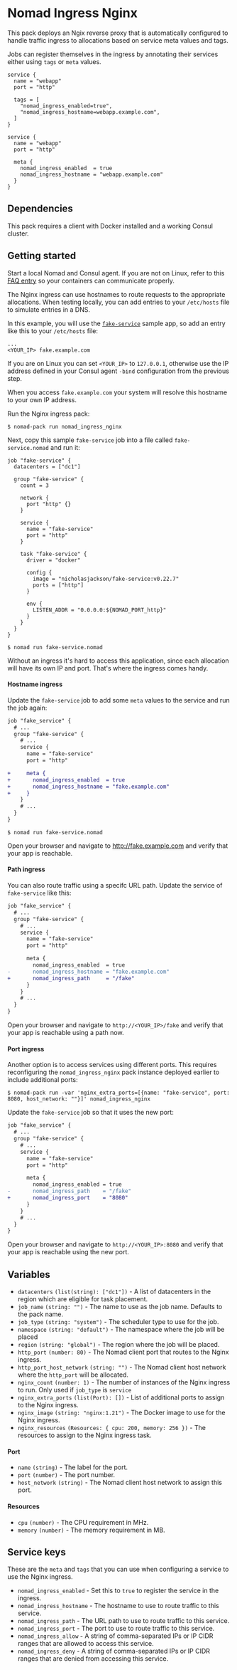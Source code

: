 # Nomad Ingress Nginx

This pack deploys an Ngix reverse proxy that is automatically configured to
handle traffic ingress to allocations based on service meta values and tags.

Jobs can register themselves in the ingress by annotating their services either
using `tags` or `meta` values.

```hcl
service {
  name = "webapp"
  port = "http"

  tags = [
    "nomad_ingress_enabled=true",
    "nomad_ingress_hostname=webapp.example.com",
  ]
}
```

```hcl
service {
  name = "webapp"
  port = "http"

  meta {
    nomad_ingress_enabled  = true
    nomad_ingress_hostname = "webapp.example.com"
  }
}
```

## Dependencies

This pack requires a client with Docker installed and a working Consul cluster.

## Getting started

Start a local Nomad and Consul agent. If you are not on Linux, refer to this
[FAQ entry][nomad_docs_faq] so your containers can communicate properly.

The Nginx ingress can use hostnames to route requests to the appropriate
allocations. When testing locally, you can add entries to your `/etc/hosts` file
to simulate entries in a DNS.

In this example, you will use the [`fake-service`] sample app, so add an entry
like this to your `/etc/hosts` file:

```
...
<YOUR_IP> fake.example.com
```

If you are on Linux you can set `<YOUR_IP>` to `127.0.0.1`, otherwise use the IP
address defined in your Consul agent `-bind` configuration from the previous
step.

When you access `fake.example.com` your system will resolve this hostname to
your own IP address.

Run the Nginx ingress pack:

```shell-session
$ nomad-pack run nomad_ingress_nginx
```

Next, copy this sample `fake-service` job into a file called
`fake-service.nomad` and run it:

```hcl
job "fake-service" {
  datacenters = ["dc1"]

  group "fake-service" {
    count = 3

    network {
      port "http" {}
    }

    service {
      name = "fake-service"
      port = "http"
    }

    task "fake-service" {
      driver = "docker"

      config {
        image = "nicholasjackson/fake-service:v0.22.7"
        ports = ["http"]
      }

      env {
        LISTEN_ADDR = "0.0.0.0:${NOMAD_PORT_http}"
      }
    }
  }
}
```

```shell-session
$ nomad run fake-service.nomad
```

Without an ingress it's hard to access this application, since each allocation
will have its own IP and port. That's where the ingress comes handy.

#### Hostname ingress

Update the `fake-service` job to add some `meta` values to the service and run
the job again:

```diff
job "fake_service" {
  # ...
  group "fake-service" {
    # ...
    service {
      name = "fake-service"
      port = "http"

+     meta {
+       nomad_ingress_enabled  = true
+       nomad_ingress_hostname = "fake.example.com"
+     }
    }
    # ...
  }
}
```

```shell-session
$ nomad run fake-service.nomad
```

Open your browser and navigate to http://fake.example.com and verify that your
app is reachable.

#### Path ingress

You can also route traffic using a specifc URL path. Update the service of
`fake-service` like this:

```diff
job "fake_service" {
  # ...
  group "fake-service" {
    # ...
    service {
      name = "fake-service"
      port = "http"

      meta {
        nomad_ingress_enabled  = true
-       nomad_ingress_hostname = "fake.example.com"
+       nomad_ingress_path     = "/fake"
      }
    }
    # ...
  }
}
```

Open your browser and navigate to `http://<YOUR_IP>/fake` and verify that your
app is reachable using a path now.

#### Port ingress

Another option is to access services using different ports. This requires
reconfiguring the `nomad_ingress_nginx` pack instance deployed earlier to
include additional ports:

```shell-session
$ nomad-pack run -var 'nginx_extra_ports=[{name: "fake-service", port: 8080, host_network: ""}]' nomad_ingress_nginx
```

Update the `fake-service` job so that it uses the new port:

```diff
job "fake_service" {
  # ...
  group "fake-service" {
    # ...
    service {
      name = "fake-service"
      port = "http"

      meta {
        nomad_ingress_enabled = true
-       nomad_ingress_path    = "/fake"
+       nomad_ingress_port    = "8080"
      }
    }
    # ...
  }
}
```

Open your browser and navigate to `http://<YOUR_IP>:8080` and verify that your
app is reachable using the new port.

## Variables

- `datacenters` `(list(string): ["dc1"])` - A list of datacenters in the region
  which are eligible for task placement.
- `job_name` `(string: "")` - The name to use as the job name. Defaults to the
  pack name.
- `job_type` `(string: "system")` - The scheduler type to use for the job.
- `namespace` `(string: "default")` - The namespace where the job will be
  placed
- `region` `(string: "global")` - The region where the job will be placed.
- `http_port` `(number: 80)` - The Nomad client port that routes to the Nginx
  ingress.
- `http_port_host_network` `(string: "")` - The Nomad client host network where
  the `http_port` will be allocated.
- `nginx_count` `(number: 1)` - The number of instances of the Nginx ingress to
  run. Only used if `job_type` is `service`
- `nginx_extra_ports` `(list(Port): [])` - List of additional ports to
  assign to the Nginx ingress.
- `nginx_image` `(string: "nginx:1.21")` - The Docker image to use for the Nginx
  ingress.
- `nginx_resources` `(Resources: { cpu: 200, memory: 256 })` - The
  resources to assign to the Nginx ingress task.

#### Port

- `name` `(string)` - The label for the port.
- `port` `(number)` - The port number.
- `host_network` `(string)` - The Nomad client host network to assign this port.

#### Resources

- `cpu` `(number)` - The CPU requirement in MHz.
- `memory` `(number)` - The memory requirement in MB.

## Service keys

These are the `meta` and `tags` that you can use when configuring a service to
use the Nginx ingress.

- `nomad_ingress_enabled` - Set this to `true` to register the service in the
  ingress.
- `nomad_ingress_hostname` - The hostname to use to route traffic to this
  service.
- `nomad_ingress_path` - The URL path to use to route traffic to this service.
- `nomad_ingress_port` - The port to use to route traffic to this service.
- `nomad_ingress_allow` - A string of comma-separated IPs or IP CIDR ranges that
  are allowed to access this service.
- `nomad_ingress_deny` - A string of comma-separated IPs or IP CIDR ranges that
  are denied from accessing this service.

[`fake-service`]: https://github.com/nicholasjackson/fake-service
[nomad_docs_faq]: https://www.nomadproject.io/docs/faq#q-how-to-connect-to-my-host-network-when-using-docker-desktop-windows-and-macos
